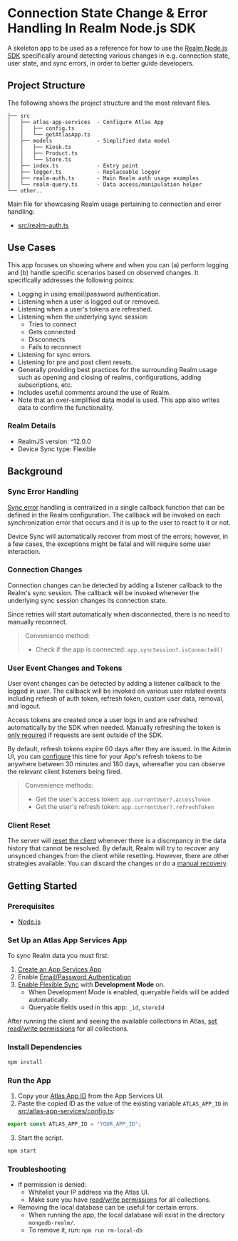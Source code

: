 # Connection State Change & Error Handling In Realm Node.js SDK

A skeleton app to be used as a reference for how to use the [Realm Node.js SDK](https://www.mongodb.com/docs/realm/sdk/node/) specifically around detecting various changes in e.g. connection state, user state, and sync errors, in order to better guide developers.

## Project Structure

The following shows the project structure and the most relevant files.

```
├── src
│   ├── atlas-app-services  - Configure Atlas App
│   │   ├── config.ts
│   │   └── getAtlasApp.ts
│   ├── models              - Simplified data model
│   │   ├── Kiosk.ts
│   │   ├── Product.ts
│   │   └── Store.ts
│   ├── index.ts            - Entry point
│   ├── logger.ts           - Replaceable logger
│   ├── realm-auth.ts       - Main Realm auth usage examples
│   └── realm-query.ts      - Data access/manipulation helper
└── other..
```

Main file for showcasing Realm usage pertaining to connection and error handling:
* [src/realm-auth.ts](./src/realm-auth.ts)

## Use Cases

This app focuses on showing where and when you can (a) perform logging and (b) handle specific scenarios based on observed changes. It specifically addresses the following points:

* Logging in using email/password authentication.
* Listening when a user is logged out or removed.
* Listening when a user's tokens are refreshed.
* Listening when the underlying sync session:
  * Tries to connect
  * Gets connected
  * Disconnects
  * Fails to reconnect
* Listening for sync errors.
* Listening for pre and post client resets.
* Generally providing best practices for the surrounding Realm usage such as opening and closing of realms, configurations, adding subscriptions, etc.
* Includes useful comments around the use of Realm.
* Note that an over-simplified data model is used. This app also writes data to confirm the functionality.

### Realm Details

* RealmJS version: ^12.0.0
* Device Sync type: Flexible

## Background

### Sync Error Handling

[Sync error](https://www.mongodb.com/docs/atlas/app-services/sync/error-handling/errors/) handling is centralized in a single callback function that can be defined in the Realm configuration. The callback will be invoked on each synchronization error that occurs and it is up to the user to react to it or not.

Device Sync will automatically recover from most of the errors; however, in a few cases, the exceptions might be fatal and will require some user interaction.

### Connection Changes

Connection changes can be detected by adding a listener callback to the Realm's sync session. The callback will be invoked whenever the underlying sync session changes its connection state.

Since retries will start automatically when disconnected, there is no need to manually reconnect.

> Convenience method:
> * Check if the app is connected: `app.syncSession?.isConnected()`

### User Event Changes and Tokens

User event changes can be detected by adding a listener callback to the logged in user. The callback will be invoked on various user related events including refresh of auth token, refresh token, custom user data, removal, and logout.

Access tokens are created once a user logs in and are refreshed automatically by the SDK when needed. Manually refreshing the token is [only required](https://www.mongodb.com/docs/realm/sdk/node/examples/authenticate-users/#get-a-user-access-token) if requests are sent outside of the SDK.

By default, refresh tokens expire 60 days after they are issued. In the Admin UI, you can [configure](https://www.mongodb.com/docs/atlas/app-services/users/sessions/#configure-refresh-token-expiration) this time for your App's refresh tokens to be anywhere between 30 minutes and 180 days, whereafter you can observe the relevant client listeners being fired.

> Convenience methods:
> * Get the user's access token: `app.currentUser?.accessToken`
> * Get the user's refresh token: `app.currentUser?.refreshToken`

### Client Reset

The server will [reset the client](https://www.mongodb.com/docs/atlas/app-services/sync/error-handling/client-resets/) whenever there is a discrepancy in the data history that cannot be resolved. By default, Realm will try to recover any unsynced changes from the client while resetting. However, there are other strategies available: You can discard the changes or do a [manual recovery](https://www.mongodb.com/docs/realm/sdk/node/advanced/client-reset-data-recovery/).

## Getting Started

### Prerequisites

* [Node.js](https://nodejs.org/)

### Set Up an Atlas App Services App

To sync Realm data you must first:

1. [Create an App Services App](https://www.mongodb.com/docs/atlas/app-services/manage-apps/create/create-with-ui/)
2. Enable [Email/Password Authentication](https://www.mongodb.com/docs/atlas/app-services/authentication/email-password/#std-label-email-password-authentication)
3. [Enable Flexible Sync](https://www.mongodb.com/docs/atlas/app-services/sync/configure/enable-sync/) with **Development Mode** on.
    * When Development Mode is enabled, queryable fields will be added automatically.
    * Queryable fields used in this app: `_id`, `storeId`

After running the client and seeing the available collections in Atlas, [set read/write permissions](https://www.mongodb.com/docs/atlas/app-services/rules/roles/#with-device-sync) for all collections.

### Install Dependencies

```sh
npm install
```

### Run the App

1. Copy your [Atlas App ID](https://www.mongodb.com/docs/atlas/app-services/reference/find-your-project-or-app-id/#std-label-find-your-app-id) from the App Services UI.
2. Paste the copied ID as the value of the existing variable `ATLAS_APP_ID` in [src/atlas-app-services/config.ts](./src/atlas-app-services/config.ts):
```js
export const ATLAS_APP_ID = "YOUR_APP_ID";
```

3. Start the script.

```sh
npm start
```

### Troubleshooting

* If permission is denied:
  * Whitelist your IP address via the Atlas UI.
  * Make sure you have [read/write permissions](https://www.mongodb.com/docs/atlas/app-services/rules/roles/#with-device-sync) for all collections.
* Removing the local database can be useful for certain errors.
  * When running the app, the local database will exist in the directory `mongodb-realm/`.
  * To remove it, run: `npm run rm-local-db`
